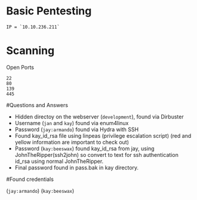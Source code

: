 # Basic Pentesting

```
IP = `10.10.236.211`
```
# Scanning 

Open Ports

```
22
80
139
445
```

#Questions and Answers

* Hidden directoy on the webserver (`development`), found via Dirbuster
* Username (`jan` and `kay`) found via enum4linux
* Password (`jay:armando`) found via Hydra with SSH
* Found kay_id_rsa file using linpeas (privilege escalation script) (red and yellow information are important to check out)
* Password (`kay:beeswax`) found kay_id_rsa from jay, using JohnTheRipper(ssh2john) so convert to text for ssh authentication id_rsa using normal JohnTheRipper.
* Final password found in pass.bak in kay directory.

#Found credentials

(`jay:armando`) 
(`kay:beeswax`)
